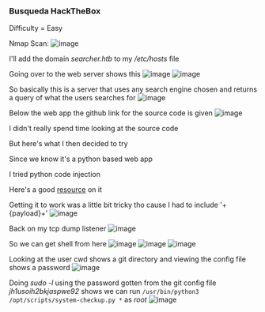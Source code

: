 <h3> Busqueda HackTheBox </h3>

Difficulty = Easy

Nmap Scan:
![image](https://github.com/h4ckyou/h4ckyou.github.io/assets/127159644/086b72bb-0475-4e36-a09b-da257e6442de)

I'll add the domain *searcher.htb* to my */etc/hosts* file

Going over to the web server shows this
![image](https://github.com/h4ckyou/h4ckyou.github.io/assets/127159644/ac485c9c-b4fa-42f0-aab9-0c70ab99dfac)
![image](https://github.com/h4ckyou/h4ckyou.github.io/assets/127159644/5405720d-0967-4cb3-9101-d2953c465f63)

So basically this is a server that uses any search engine chosen and returns a query of what the users searches for
![image](https://github.com/h4ckyou/h4ckyou.github.io/assets/127159644/025f89a9-39ec-4e31-b5eb-e4601c099da0)

Below the web app the github link for the source code is given
![image](https://github.com/h4ckyou/h4ckyou.github.io/assets/127159644/96880a73-09c1-4d09-81c6-a67727092d10)

I didn't really spend time looking at the source code

But here's what I then decided to try

Since we know it's a python based web app

I tried python code injection

Here's a good [resource](https://sethsec.blogspot.com/2016/11/exploiting-python-code-injection-in-web.html) on it 

Getting it to work was a little bit tricky tho cause I had to include '+{payload}+'
![image](https://github.com/h4ckyou/h4ckyou.github.io/assets/127159644/0846344f-83f6-4c79-b95a-267531d34523)

Back on my tcp dump listener
![image](https://github.com/h4ckyou/h4ckyou.github.io/assets/127159644/607fa259-dabe-4858-868f-c083d9caa5f2)

So we can get shell from here
![image](https://github.com/h4ckyou/h4ckyou.github.io/assets/127159644/80a41bf2-dfe5-4069-8686-d7344af0249d)
![image](https://github.com/h4ckyou/h4ckyou.github.io/assets/127159644/5c8bd117-978d-4693-81d2-bb91ff65135a)
![image](https://github.com/h4ckyou/h4ckyou.github.io/assets/127159644/bc5c3960-e70e-430d-90e4-77e9be811f82)

Looking at the user cwd shows a git directory and viewing the config file shows a password
![image](https://github.com/h4ckyou/h4ckyou.github.io/assets/127159644/23e7ee9b-f143-4eef-ad64-a23d8706a2d1)

Doing *sudo -l* using the password gotten from the git config file *jh1usoih2bkjaspwe92* shows we can run `/usr/bin/python3 /opt/scripts/system-checkup.py *` as *root*
![image](https://github.com/h4ckyou/h4ckyou.github.io/assets/127159644/5e87f6ac-ae6f-43ca-b9d3-241f5553f2ed)
